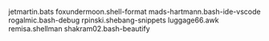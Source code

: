 jetmartin.bats
foxundermoon.shell-format
mads-hartmann.bash-ide-vscode
rogalmic.bash-debug
rpinski.shebang-snippets
luggage66.awk
remisa.shellman
shakram02.bash-beautify
